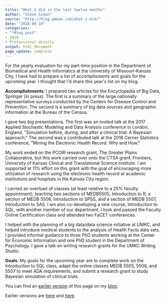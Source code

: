 ```yaml
---
title: "What I did in the last twelve months"
author: "Steve Simon"
source: "http://blog.pmean.com/what-i-did/"
date: "2018-09-19"
categories:
- "*Blog post"
- 2018
- Professional details
output: html_document
page_update: complete
---
```


For the yearly evaluation for my part-time position in the Department of Biomedical and Health Informatics at the University of Missouri-Kansas City, I have had to prepare a list of accomplisments and goals for the upcoming year. I thought that I'd share this year's list on my blog.

<!---More--->

**Accomplishments**: I prepared two articles for the Encyclopedia of Big Data, Springer (in press). The first is a summary of the large nationally representative surveys conducted by the Centers for Disease Control and Prevention. The second is a summary of big data sources and geographic information at the Bureau of the Census.

I gave two big presentations. The first was an invited talk at the 2017 Applied Stochastic Modeling and Data Analysis conference in London, England, "Simulation before, during, and after a clinical trial: A Bayesian approach." The second was a contributed talk at the 2018 Cerner Statistics conference, "Mining the Electronic Health Record. Why and How."

My work ended on the PCORI research grant, The Greater Plains Collaborative, but this work carried over onto the CTSA grant, Frontiers, University of Kansas Clinical and Translational Science Institute. I am supported at 11% effort on this grant with the goal of encouraging more utilization of research using the electronic health record at academic institutions and hospitals in the Kansas City region.

I carried an overload of classes (at least relative to a 25% faculty appointment), teaching two sections of MEDB5505, Introduction to R, a section of MEDB 5506, Introduction to SPSS, and a section of MEDB 5507, Introduction to SAS. I am also co-developing a new course, Introduction to SQL, with another member of our department. I took and passed the Faculty Online Certification class and attended two FaCET conferences.

I helped with the planning of a big data/data science initiative at UMKC, and helped introduce medical students to the analysis of Health Facts data sets. I provided informal guidance to three PhD students working at the Center for Economic Information and one PhD student in the Department of Psychology. I gave a talk on writing research grants for the UMKC Writing Studio.

**Goals**: My goals for the upcoming year are to complete work on the Introduction to SQL class, adapt the online classes MEDB 5505, 5506, and 5507 to meet ADA requirements, and submit a research grant to study Bayesian simulation of clinical trials.

You can find an [earlier version][sim1] of this page on my [blog][sim2].

[sim1]: http://blog.pmean.com/what-i-did/
[sim2]: http://blog.pmean.com
Earlier versions are [here][sim1] and [here][sim2].
 
[sim1]: http://blog.pmean.com/what-i-did/
[sim2]: http://new.pmean.com/what-i-did/
 
